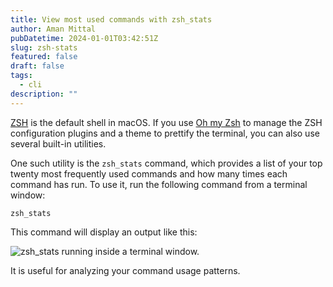 ```yaml
---
title: View most used commands with zsh_stats
author: Aman Mittal
pubDatetime: 2024-01-01T03:42:51Z
slug: zsh-stats
featured: false
draft: false
tags:
  - cli
description: ""
---
```


[ZSH](https://github.com/zsh-users/zsh) is the default shell in macOS. If you use [Oh my Zsh](https://ohmyz.sh/) to manage the ZSH configuration plugins and a theme to prettify the terminal, you can also use several built-in utilities.

One such utility is the `zsh_stats` command, which provides a list of your top twenty most frequently used commands and how many times each command has run. To use it, run the following command from a terminal window:

```shell
zsh_stats
```

This command will display an output like this:

![zsh_stats running inside a terminal window.](/images/zsh-stats.png)

It is useful for analyzing your command usage patterns.
